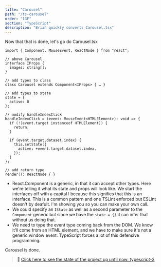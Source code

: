 ```yaml
---
title: "Carousel"
path: "/ts-carousel"
order: "13F"
section: "TypeScript"
description: "Brian quickly converts Carousel.tsx"
---
```


Now that that is done, let's go do Carousel.tsx

```tsx
import { Component, MouseEvent, ReactNode } from "react";

// above Carousel
interface IProps {
  images: string[];
}

// add types to class
class Carousel extends Component<IProps> { … }

// add types to state
state = {
  active: 0
};

// modify handleIndexClick
handleIndexClick = (event: MouseEvent<HTMLElement>): void => {
  if (!(event.target instanceof HTMLElement)) {
    return;
  }

  if (event.target.dataset.index) {
    this.setState({
      active: +event.target.dataset.index,
    });
  }
};

// add return type
render(): ReactNode { }
```

- React.Component is a generic, in that it can accept other types. Here we're telling it what its state and props will look like. We start the interfaces off with a capital I because this signifies that this is an interface. This is a common pattern and one TSLint enforced but ESLint doesn't by deafult. I'm showing you so you can make your own call.
- We could specify an `IState` as well as a second parameter to the `Component` generic but since we have the `state = {}` it can infer that without us doing that.
- We need to type the event type coming back from the DOM. We know it'll come from an HTML element, and we have to make sure it's not a generic window event. TypeScript forces a lot of this defensive programming.

Carousel is done.

> 🏁 [Click here to see the state of the project up until now: typescript-3][step]

[step]: https://github.com/btholt/citr-v6-project/tree/master/typescript-3

